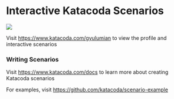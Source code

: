 # Interactive Katacoda Scenarios

[![](http://shields.katacoda.com/katacoda/gyulumian/count.svg)](https://www.katacoda.com/gyulumian "Get your profile on Katacoda.com")

Visit https://www.katacoda.com/gyulumian to view the profile and interactive scenarios

### Writing Scenarios
Visit https://www.katacoda.com/docs to learn more about creating Katacoda scenarios

For examples, visit https://github.com/katacoda/scenario-example
